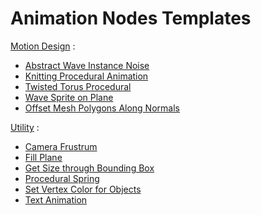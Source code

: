 # Animation Nodes Templates

[Motion Design](https://github.com/samytichadou/animation_nodes_examples/tree/master/library/Motion%20Design) :
- [Abstract Wave Instance Noise](https://github.com/samytichadou/animation_nodes_examples/tree/master/library/Motion%20Design/Abstract%20Wave%20Instance%20Noise)
- [Knitting Procedural Animation](https://github.com/samytichadou/animation_nodes_examples/tree/master/library/Motion%20Design/Knitting%20Procedural%20Animation)
- [Twisted Torus Procedural](https://github.com/samytichadou/animation_nodes_examples/tree/master/library/Motion%20Design/Twisted%20Torus%20Procedural)
- [Wave Sprite on Plane](https://github.com/samytichadou/animation_nodes_examples/tree/master/library/Motion%20Design/Wave%20Sprite%20on%20Plane)
- [Offset Mesh Polygons Along Normals](https://github.com/samytichadou/animation_nodes_examples/tree/master/library/Motion%20Design/Offset%20Mesh%20Polygons%20Along%20Normals)

[Utility](https://github.com/samytichadou/animation_nodes_examples/tree/master/library/Utility) :
- [Camera Frustrum](https://github.com/samytichadou/animation_nodes_examples/tree/master/library/Utility/Camera%20Frustrum)
- [Fill Plane](https://github.com/samytichadou/animation_nodes_examples/tree/master/library/Utility/Fill%20Plane)
- [Get Size through Bounding Box](https://github.com/samytichadou/animation_nodes_examples/tree/master/library/Utility/Get%20Size%20Through%20Bounding%20Box)
- [Procedural Spring](https://github.com/samytichadou/animation_nodes_examples/tree/master/library/Utility/Procedural%20Spring)
- [Set Vertex Color for Objects](https://github.com/samytichadou/animation_nodes_examples/tree/master/library/Utility/Set%20Vertex%20Color%20for%20Objects)
- [Text Animation](https://github.com/samytichadou/animation_nodes_examples/tree/master/library/Utility/Text%20Animation)
